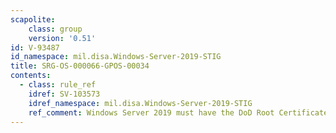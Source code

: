 ```yaml
---
scapolite:
    class: group
    version: '0.51'
id: V-93487
id_namespace: mil.disa.Windows-Server-2019-STIG
title: SRG-OS-000066-GPOS-00034
contents:
  - class: rule_ref
    idref: SV-103573
    idref_namespace: mil.disa.Windows-Server-2019-STIG
    ref_comment: Windows Server 2019 must have the DoD Root Certificate Auth ...
---
```


